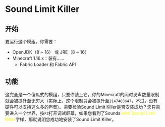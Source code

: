# Sound Limit Killer

## 开始

要运行这个模组，你需要：

+ OpenJDK（8 ~ 16） 或 JRE（8 ~ 16）
+ Minecraft 1.16.x：装有……
    + Fabric Loader 和 Fabric API

## 功能

这完全是一个傻瓜式的模组，只要你装上它，你的Minecraft的同时发声数量限制就会被提升至无穷大（实际上，这个限制只会被提升至`2147483647`，不过，没有硬件可以支持这么多的声音）。需要检验Sound Limit Killer是否安装成功？您只需要进入一个世界，按`F3`打开调试屏幕，如果您看到了Sounds <font color="yellow">with Sound Limit Killer</font>字样，那就说明您成功地安装了Sound Limit Killer。